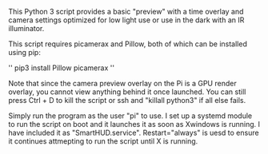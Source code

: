 This Python 3 script provides a basic "preview" with a time overlay and camera settings optimized for low light use or use in the dark with an IR illuminator.

This script requires picamerax and Pillow, both of which can be installed using pip:

'' pip3 install Pillow picamerax ''

Note that since the camera preview overlay on the Pi is a GPU render overlay, you cannot view anything behind it once launched. You can still press Ctrl + D to kill the script or ssh and "killall python3" if all else fails.

Simply run the program as the user "pi" to use. I set up a systemd module to run the script on boot and it launches it as soon as Xwindows is running. I have included it as "SmartHUD.service". Restart="always" is uesd to ensure it continues attmepting to run the script until X is running.

